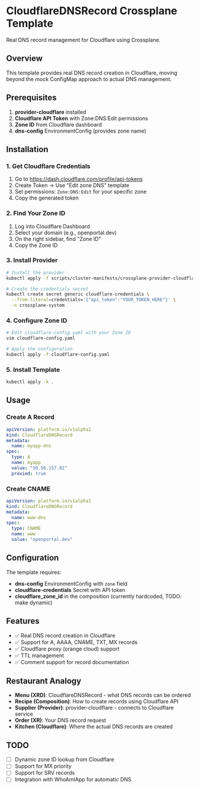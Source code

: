 # CloudflareDNSRecord Crossplane Template

Real DNS record management for Cloudflare using Crossplane.

## Overview

This template provides real DNS record creation in Cloudflare, moving beyond the mock ConfigMap approach to actual DNS management.

## Prerequisites

1. **provider-cloudflare** installed
2. **Cloudflare API Token** with Zone:DNS:Edit permissions
3. **Zone ID** from Cloudflare dashboard
4. **dns-config** EnvironmentConfig (provides zone name)

## Installation

### 1. Get Cloudflare Credentials

1. Go to https://dash.cloudflare.com/profile/api-tokens
2. Create Token → Use "Edit zone DNS" template
3. Set permissions: `Zone:DNS:Edit` for your specific zone
4. Copy the generated token

### 2. Find Your Zone ID

1. Log into Cloudflare Dashboard
2. Select your domain (e.g., openportal.dev)
3. On the right sidebar, find "Zone ID"
4. Copy the Zone ID

### 3. Install Provider

```bash
# Install the provider
kubectl apply -f scripts/cluster-manifests/crossplane-provider-cloudflare.yaml

# Create the credentials secret
kubectl create secret generic cloudflare-credentials \
  --from-literal=credentials='{"api_token":"YOUR_TOKEN_HERE"}' \
  -n crossplane-system
```

### 4. Configure Zone ID

```bash
# Edit cloudflare-config.yaml with your Zone ID
vim cloudflare-config.yaml

# Apply the configuration
kubectl apply -f cloudflare-config.yaml
```

### 5. Install Template

```bash
kubectl apply -k .
```

## Usage

### Create A Record

```yaml
apiVersion: platform.io/v1alpha1
kind: CloudflareDNSRecord
metadata:
  name: myapp-dns
spec:
  type: A
  name: myapp
  value: "50.56.157.82"
  proxied: true
```

### Create CNAME

```yaml
apiVersion: platform.io/v1alpha1
kind: CloudflareDNSRecord
metadata:
  name: www-dns
spec:
  type: CNAME
  name: www
  value: "openportal.dev"
```

## Configuration

The template requires:
- **dns-config** EnvironmentConfig with `zone` field
- **cloudflare-credentials** Secret with API token
- **cloudflare_zone_id** in the composition (currently hardcoded, TODO: make dynamic)

## Features

- ✅ Real DNS record creation in Cloudflare
- ✅ Support for A, AAAA, CNAME, TXT, MX records
- ✅ Cloudflare proxy (orange cloud) support
- ✅ TTL management
- ✅ Comment support for record documentation

## Restaurant Analogy

- **Menu (XRD)**: CloudflareDNSRecord - what DNS records can be ordered
- **Recipe (Composition)**: How to create records using Cloudflare API
- **Supplier (Provider)**: provider-cloudflare - connects to Cloudflare service
- **Order (XR)**: Your DNS record request
- **Kitchen (Cloudflare)**: Where the actual DNS records are created

## TODO

- [ ] Dynamic zone ID lookup from Cloudflare
- [ ] Support for MX priority
- [ ] Support for SRV records
- [ ] Integration with WhoAmIApp for automatic DNS